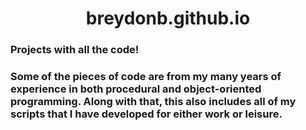 <h1 style="text-align: center;">breydonb.github.io</h1>

<h3>Projects with all the code!<h3>

Some of the pieces of code are from my many years of experience in both procedural and object-oriented programming. Along with that, this also includes all of my scripts that I have developed for either work or leisure.
